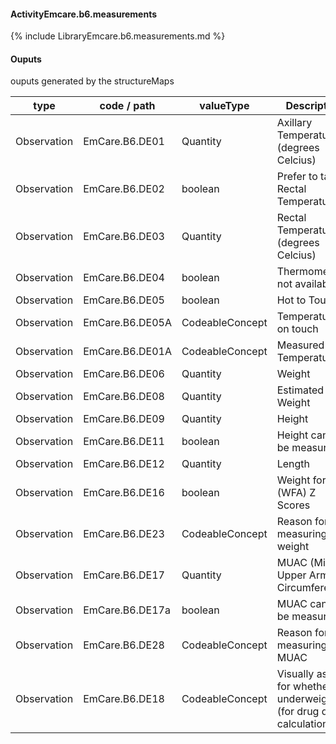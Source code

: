 #### ActivityEmcare.b6.measurements

{% include LibraryEmcare.b6.measurements.md %}
#### Ouputs

ouputs generated by the structureMaps

| type | code / path | valueType | Description |
|---|---|---|---|
| Observation | EmCare.B6.DE01 | Quantity | Axillary Temperature (degrees Celcius) |
| Observation | EmCare.B6.DE02 | boolean | Prefer to take Rectal Temperature |
| Observation | EmCare.B6.DE03 | Quantity | Rectal Temperature (degrees Celcius) |
| Observation | EmCare.B6.DE04 | boolean | Thermometer not available |
| Observation | EmCare.B6.DE05 | boolean | Hot to Touch |
| Observation | EmCare.B6.DE05A | CodeableConcept | Temperature on touch |
| Observation | EmCare.B6.DE01A | CodeableConcept | Measured Temperature |
| Observation | EmCare.B6.DE06 | Quantity | Weight |
| Observation | EmCare.B6.DE08 | Quantity | Estimated Weight |
| Observation | EmCare.B6.DE09 | Quantity | Height |
| Observation | EmCare.B6.DE11 | boolean | Height cannot be measured |
| Observation | EmCare.B6.DE12 | Quantity | Length |
| Observation | EmCare.B6.DE16 | boolean | Weight for Age (WFA) Z Scores |
| Observation | EmCare.B6.DE23 | CodeableConcept | Reason for not measuring weight |
| Observation | EmCare.B6.DE17 | Quantity | MUAC (Mid Upper Arm Circumference) |
| Observation | EmCare.B6.DE17a | boolean | MUAC cannot be measured |
| Observation | EmCare.B6.DE28 | CodeableConcept | Reason for not measuring MUAC |
| Observation | EmCare.B6.DE18 | CodeableConcept | Visually assess for whether underweight (for drug dose calculation) |

